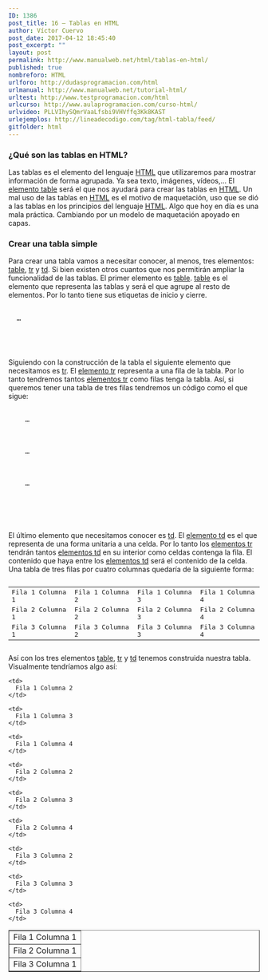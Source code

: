 ```yaml
---
ID: 1386
post_title: 16 – Tablas en HTML
author: Víctor Cuervo
post_date: 2017-04-12 18:45:40
post_excerpt: ""
layout: post
permalink: http://www.manualweb.net/html/tablas-en-html/
published: true
nombreforo: HTML
urlforo: http://dudasprogramacion.com/html
urlmanual: http://www.manualweb.net/tutorial-html/
urltest: http://www.testprogramacion.com/html
urlcurso: http://www.aulaprogramacion.com/curso-html/
urlvideo: PLLVIhySQmrVaaLfsbi9VHVffq3Kk8KAST
urlejemplos: http://lineadecodigo.com/tag/html-tabla/feed/
gitfolder: html
---
```

### ¿Qué son las tablas en HTML?

<span style="font-weight: 400">Las tablas es el elemento del lenguaje </span>[<span style="font-weight: 400">HTML</span>][1]<span style="font-weight: 400"> que utilizaremos para mostrar información de forma agrupada. Ya sea texto, imágenes, vídeos,...</span> <span style="font-weight: 400">El </span>[<span style="font-weight: 400">elemento table</span>][2]<span style="font-weight: 400"> será el que nos ayudará para crear las tablas en </span>[<span style="font-weight: 400">HTML</span>][1]<span style="font-weight: 400">.</span> <span style="font-weight: 400">Un mal uso de las tablas en </span>[<span style="font-weight: 400">HTML</span>][1]<span style="font-weight: 400"> es el motivo de maquetación, uso que se dió a las tablas en los principios del lenguaje </span>[<span style="font-weight: 400">HTML</span>][1]<span style="font-weight: 400">. Algo que hoy en día es una mala práctica. Cambiando por un modelo de maquetación apoyado en capas.</span>

### Crear una tabla simple

<span style="font-weight: 400">Para crear una tabla vamos a necesitar conocer, al menos, tres elementos: </span>[<span style="font-weight: 400">table</span>][2]<span style="font-weight: 400">, </span>[<span style="font-weight: 400">tr</span>][3]<span style="font-weight: 400"> y </span>[<span style="font-weight: 400">td</span>][4]<span style="font-weight: 400">. Si bien existen otros cuantos que nos permitirán ampliar la funcionalidad de las tablas.</span> <span style="font-weight: 400">El primer elemento es </span>[<span style="font-weight: 400">table</span>][2]<span style="font-weight: 400">. </span>[<span style="font-weight: 400">table</span>][2]<span style="font-weight: 400"> es el elemento que representa las tablas y será el que agrupe al resto de elementos. Por lo tanto tiene sus etiquetas de inicio y cierre.</span>

<pre><table>
  …


</table></pre>

<span style="font-weight: 400">Siguiendo con la construcción de la tabla el siguiente elemento que necesitamos es </span>[<span style="font-weight: 400">tr</span>][3]<span style="font-weight: 400">. El </span>[<span style="font-weight: 400">elemento tr</span>][3]<span style="font-weight: 400"> representa a una fila de la tabla. Por lo tanto tendremos tantos </span>[<span style="font-weight: 400">elementos tr</span>][3]<span style="font-weight: 400"> como filas tenga la tabla.</span> <span style="font-weight: 400">Así, si queremos tener una tabla de tres filas tendremos un código como el que sigue:</span>

<pre><table>
  <tr>
    …


  </tr>






  <tr>
    …


  </tr>






  <tr>
    …


  </tr>



</table></pre>

<span style="font-weight: 400">El último elemento que necesitamos conocer es </span>[<span style="font-weight: 400">td</span>][4]<span style="font-weight: 400">. El </span>[<span style="font-weight: 400">elemento td</span>][4]<span style="font-weight: 400"> es el que representa de una forma unitaria a una celda. Por lo tanto los </span>[<span style="font-weight: 400">elementos tr</span>][3]<span style="font-weight: 400"> tendrán tantos </span>[<span style="font-weight: 400">elementos td</span>][4]<span style="font-weight: 400"> en su interior como celdas contenga la fila.</span> <span style="font-weight: 400">El contenido que haya entre los </span>[<span style="font-weight: 400">elementos td</span>][4]<span style="font-weight: 400"> será el contenido de la celda.</span> <span style="font-weight: 400">Una tabla de tres filas por cuatro columnas quedaría de la siguiente forma:</span>

<pre><table>
  <tr>
    <td>
      Fila 1 Columna 1


    </td>






    <td>
      Fila 1 Columna 2


    </td>






    <td>
      Fila 1 Columna 3


    </td>






    <td>
      Fila 1 Columna 4


    </td>



  </tr>






  <tr>
    <td>
      Fila 2 Columna 1


    </td>






    <td>
      Fila 2 Columna 2


    </td>






    <td>
      Fila 2 Columna 3


    </td>






    <td>
      Fila 2 Columna 4


    </td>



  </tr>






  <tr>
    <td>
      Fila 3 Columna 1


    </td>






    <td>
      Fila 3 Columna 2


    </td>






    <td>
      Fila 3 Columna 3


    </td>






    <td>
      Fila 3 Columna 4


    </td>



  </tr>



</table></pre>

<span style="font-weight: 400">Así con los tres elementos </span>[<span style="font-weight: 400">table</span>][2]<span style="font-weight: 400">, </span>[<span style="font-weight: 400">tr</span>][3]<span style="font-weight: 400"> y </span>[<span style="font-weight: 400">td</span>][4]<span style="font-weight: 400"> tenemos construida nuestra tabla.</span> <span style="font-weight: 400">Visualmente tendríamos algo así:</span>

<table border="1" width="100%">
  <tr>
    <td>
      Fila 1 Columna 1
    </td>

    <td>
      Fila 1 Columna 2
    </td>

    <td>
      Fila 1 Columna 3
    </td>

    <td>
      Fila 1 Columna 4
    </td>
  </tr>

  <tr>
    <td>
      Fila 2 Columna 1
    </td>

    <td>
      Fila 2 Columna 2
    </td>

    <td>
      Fila 2 Columna 3
    </td>

    <td>
      Fila 2 Columna 4
    </td>
  </tr>

  <tr>
    <td>
      Fila 3 Columna 1
    </td>

    <td>
      Fila 3 Columna 2
    </td>

    <td>
      Fila 3 Columna 3
    </td>

    <td>
      Fila 3 Columna 4
    </td>
  </tr>
</table>

 [1]: http://www.manualweb.net/tutorial-html/
 [2]: http://www.w3api.com/wiki/HTML:TABLE
 [3]: http://www.w3api.com/wiki/HTML:TR
 [4]: http://www.w3api.com/wiki/HTML:TD
